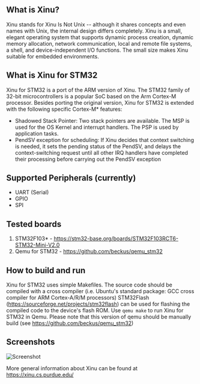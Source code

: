 ## What is Xinu?
Xinu stands for Xinu Is Not Unix -- although it shares concepts and even names with Unix, the internal design differs completely. Xinu is a small, elegant operating system that supports dynamic process creation, dynamic memory allocation, network communication, local and remote file systems, a shell, and device-independent I/O functions. The small size makes Xinu suitable for embedded environments.

## What is Xinu for STM32
Xinu for STM32 is a port of the ARM version of Xinu. The STM32 family of 32-bit microcontrollers is a popular SoC based on the Arm Cortex-M processor.
Besides porting the original version, Xinu for STM32 is extended with the following specific Cortex-M* features:

* Shadowed Stack Pointer:  Two stack pointers are available. The MSP is used
for the OS Kernel and interrupt handlers. The PSP is used by application
tasks.
* PendSV exception for scheduling: If Xinu decides that context switching is needed,
it sets the pending status of the PendSV, and delays the context-switching
request until all other IRQ handlers have completed their processing before 
carrying out the PendSV exception 

## Supported Peripherals (currently)
* UART (Serial)
* GPIO
* SPI

## Tested boards
1. STM32F103* - https://stm32-base.org/boards/STM32F103RCT6-STM32-Mini-V2.0
2. Qemu for STM32 - https://github.com/beckus/qemu_stm32

## How to build and run
Xinu for STM32 uses simple Makefiles. The source code should be compiled with a cross compiler (i.e. Ubuntu's standard package: GCC cross compiler for ARM Cortex-A/R/M processors)
STM32Flash (https://sourceforge.net/projects/stm32flash) can be used for flashing the compiled code to the device's flash ROM. Use `qemu make` to run Xinu for STM32 in Qemu. Please note that this version of qemu should be manually build (see https://github.com/beckus/qemu_stm32)


## Screenshots
![Screenshot](https://github.com/robinkrens/xinu-for-stm32/raw/master/screenshot.png "bootscreen")

More general information about Xinu can be found at https://xinu.cs.purdue.edu/

